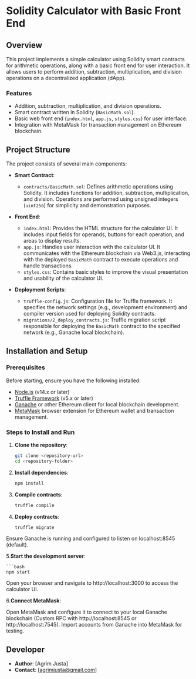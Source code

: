 # Solidity Calculator with Basic Front End

## Overview

This project implements a simple calculator using Solidity smart contracts for arithmetic operations, along with a basic front end for user interaction. It allows users to perform addition, subtraction, multiplication, and division operations on a decentralized application (dApp).

### Features

- Addition, subtraction, multiplication, and division operations.
- Smart contract written in Solidity (`BasicMath.sol`).
- Basic web front end (`index.html`, `app.js`, `styles.css`) for user interface.
- Integration with MetaMask for transaction management on Ethereum blockchain.

## Project Structure

The project consists of several main components:

- **Smart Contract**: 
  - `contracts/BasicMath.sol`: Defines arithmetic operations using Solidity. It includes functions for addition, subtraction, multiplication, and division. Operations are performed using unsigned integers (`uint256`) for simplicity and demonstration purposes.

- **Front End**:
  - `index.html`: Provides the HTML structure for the calculator UI. It includes input fields for operands, buttons for each operation, and areas to display results.
  - `app.js`: Handles user interaction with the calculator UI. It communicates with the Ethereum blockchain via Web3.js, interacting with the deployed `BasicMath` contract to execute operations and handle transactions.
  - `styles.css`: Contains basic styles to improve the visual presentation and usability of the calculator UI.

- **Deployment Scripts**:
  - `truffle-config.js`: Configuration file for Truffle framework. It specifies the network settings (e.g., development environment) and compiler version used for deploying Solidity contracts.
  - `migrations/2_deploy_contracts.js`: Truffle migration script responsible for deploying the `BasicMath` contract to the specified network (e.g., Ganache local blockchain).

## Installation and Setup

### Prerequisites

Before starting, ensure you have the following installed:

- [Node.js](https://nodejs.org/) (v14.x or later)
- [Truffle Framework](https://www.trufflesuite.com/truffle) (v5.x or later)
- [Ganache](https://www.trufflesuite.com/ganache) or other Ethereum client for local blockchain development.
- [MetaMask](https://metamask.io/) browser extension for Ethereum wallet and transaction management.

### Steps to Install and Run

1. **Clone the repository**:

   ```bash
   git clone <repository-url>
   cd <repository-folder>


2. **Install dependencies**:

    ```bash
    npm install


3. **Compile contracts**:

    ```bash
    truffle compile

4. **Deploy contracts**:

    ```bash
    truffle migrate
Ensure Ganache is running and configured to listen on localhost:8545 (default).

5.**Start the development server**:

    ```bash
    npm start
Open your browser and navigate to http://localhost:3000 to access the calculator UI.

6.**Connect MetaMask**:

Open MetaMask and configure it to connect to your local Ganache blockchain (Custom RPC with http://localhost:8545 or http://localhost:7545).
Import accounts from Ganache into MetaMask for testing.
## Developer
- **Author**: [Agrim Justa]
- **Contact**: [agrimjusta@gmail.com]
